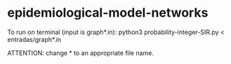 # epidemiological-model-networks
To run on terminal (input is graph*.in): python3 probability-integer-SIR.py < entradas/graph*.in

ATTENTION: change * to an appropriate file name.
